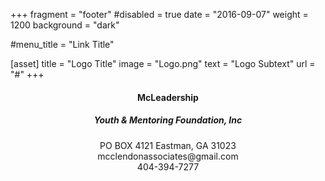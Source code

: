 +++
fragment = "footer"
#disabled = true
date = "2016-09-07"
weight = 1200
background = "dark"

#menu_title = "Link Title"

[asset]
  title = "Logo Title"
  image = "Logo.png"
  text = "Logo Subtext"
  url = "#"
+++

#### <center> McLeadership
##### <center> Youth & Mentoring Foundation, Inc

<center> PO BOX 4121 Eastman, GA 31023
<center> mcclendonassociates@gmail.com   
<center> 404-394-7277

